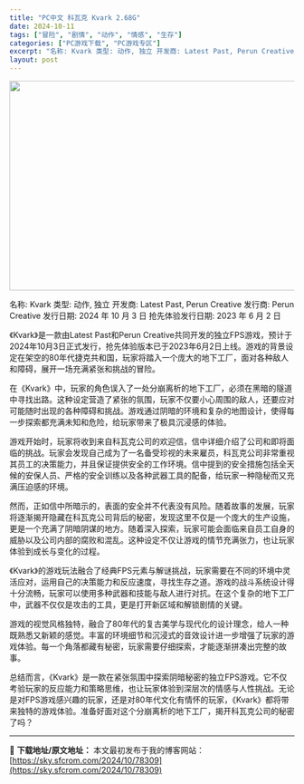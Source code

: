 ```yaml
---
title: "PC中文 科瓦克 Kvark 2.68G"
date: 2024-10-11
tags: ["冒险", "剧情", "动作", "情感", "生存"]
categories: ["PC游戏下载", "PC游戏专区"]
excerpt: "名称: Kvark 类型: 动作, 独立 开发商: Latest Past, Perun Creative 发行商: Perun Creative 发行日期: 2024 年 10 月 3 日 抢先体验发行日期: 2023 年 6 月 2 日 《Kvark》是一款由Latest Past和Perun &hellip;"
layout: post
---
```


<img class="aligncenter size-full wp-image-78310" src="https://sky.sfcrom.com/wp-content/uploads/2024/10/2024101102221477.webp" alt="" width="660" height="370" />

名称: Kvark
类型: 动作, 独立
开发商: Latest Past, Perun Creative
发行商: Perun Creative
发行日期: 2024 年 10 月 3 日
抢先体验发行日期: 2023 年 6 月 2 日

《Kvark》是一款由Latest Past和Perun Creative共同开发的独立FPS游戏，预计于2024年10月3日正式发行，抢先体验版本已于2023年6月2日上线。游戏的背景设定在架空的80年代捷克共和国，玩家将踏入一个庞大的地下工厂，面对各种敌人和障碍，展开一场充满紧张和挑战的冒险。

在《Kvark》中，玩家的角色误入了一处分崩离析的地下工厂，必须在黑暗的隧道中寻找出路。这种设定营造了紧张的氛围，玩家不仅要小心周围的敌人，还要应对可能随时出现的各种障碍和挑战。游戏通过阴暗的环境和复杂的地图设计，使得每一步探索都充满未知和危险，给玩家带来了极具沉浸感的体验。

游戏开始时，玩家将收到来自科瓦克公司的欢迎信，信中详细介绍了公司和即将面临的挑战。玩家会发现自己成为了一名备受珍视的未来雇员，科瓦克公司非常重视其员工的决策能力，并且保证提供安全的工作环境。信中提到的安全措施包括全天候的安保人员、严格的安全训练以及各种武器工具的配备，给玩家一种隐秘而又充满压迫感的环境。

然而，正如信中所暗示的，表面的安全并不代表没有风险。随着故事的发展，玩家将逐渐揭开隐藏在科瓦克公司背后的秘密，发现这里不仅是一个庞大的生产设施，更是一个充满了阴暗阴谋的地方。随着深入探索，玩家可能会面临来自员工自身的威胁以及公司内部的腐败和混乱。这种设定不仅让游戏的情节充满张力，也让玩家体验到成长与变化的过程。

《Kvark》的游戏玩法融合了经典FPS元素与解谜挑战，玩家需要在不同的环境中灵活应对，运用自己的决策能力和反应速度，寻找生存之道。游戏的战斗系统设计得十分流畅，玩家可以使用多种武器和技能与敌人进行对抗。在这个复杂的地下工厂中，武器不仅仅是攻击的工具，更是打开新区域和解锁剧情的关键。

游戏的视觉风格独特，融合了80年代的复古美学与现代化的设计理念，给人一种既熟悉又新颖的感觉。丰富的环境细节和沉浸式的音效设计进一步增强了玩家的游戏体验。每一个角落都藏有秘密，玩家需要仔细探索，才能逐渐拼凑出完整的故事。

总结而言，《Kvark》是一款在紧张氛围中探索阴暗秘密的独立FPS游戏。它不仅考验玩家的反应能力和策略思维，也让玩家体验到深层次的情感与人性挑战。无论是对FPS游戏感兴趣的玩家，还是对80年代文化有情怀的玩家，《Kvark》都将带来独特的游戏体验。准备好面对这个分崩离析的地下工厂，揭开科瓦克公司的秘密了吗？

---
📖 **下载地址/原文地址：** 本文最初发布于我的博客网站：[https://sky.sfcrom.com/2024/10/78309](https://sky.sfcrom.com/2024/10/78309)
